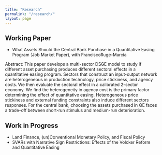 ```yaml
---
title: "Research"
permalink: "/research/"
layout: page
---
```


## Working Paper
 - What Assets Should the Central Bank Purchase in a Quantitative Easing Program (Job Market Paper), with FranciscoRuge-Murcia
    
Abstract: This paper develops a multi-sector DSGE model to study if different asset purchasing produces different sectoral effects in a quantitative easing program.  Sectors that construct an input-output network are heterogeneous in production technology, price stickiness, and agency costs. We then evaluate the sectoral effect in a calibrated 2-sector economy. We find the heterogeneity in agency cost is the primary factor determining the effect of quantitative easing. Heterogeneous price stickiness and external funding constraints also induce different sectors responses. For the central bank, choosing the assets purchased in QE faces a trade-off between short-run stimulus and medium-run deterioration. 

## Work in Progress

 - Land Finance, (un)Conventional Monetary Policy, and Fiscal Policy
 - SVARs with Narrative Sign Restrictions: Effects of the Volcker Reform and Quantitative Easing
